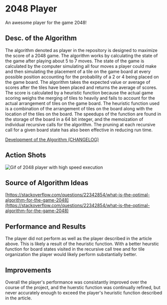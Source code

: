 # 2048 Player
An awesome player for the game 2048!

## Desc. of the Algorithm
The algorithm denoted as player in the repository is designed to maximize the
score of a 2048 game. The algorithm works by calculating the state of the game
after playing about 5 to 7 moves. The state of the game is calculated by the
computer simulating all four moves a player could make and then simulating the
placement of a tile on the game board at every possible position accounting for
the probability of a 2 or 4 being placed on the game board. The algorithm takes
the expected value or average of scores after the tiles have been placed and
returns the average of scores. The score is calculated by a heuristic function
because the actual game scoring weighs the merging of tiles to heavily and fails
to account for the actual arrangement of tiles on the game board. The heuristic
function used is a combination of the arrangement of tiles on the board along
with the location of the tiles on the board. The speedups of the function are
found in the storage of the board in a 64 bit integer, and the memoization of
individual recursive calls for the algorithm. The pruning at each recursive call
for a given board state has also been effective in reducing run time.

[Development of the Algorithm (CHANGELOG)](CHANGELOG.md)

## Action Shots
![Gif of 2048 player with high speed execution](Images/exec.gif)

## Source of Algorithm Ideas
[https://stackoverflow.com/questions/22342854/what-is-the-optimal-algorithm-for-the-game-2048](https://stackoverflow.com/questions/22342854/what-is-the-optimal-algorithm-for-the-game-2048)

## Performance and Results
The player did not perform as well as the player described in the article above. This is likely a result of the heuristic function. With a better heurstic function for board states visited in the recursive call tree and for tile organization the player would likely perform substantially better.

## Improvements
Overall the player's performance was consistantly improved over the course of the project, and the huerstic function was continually refined, but never accurately enough to exceed the player's heuristic function described in the article.
